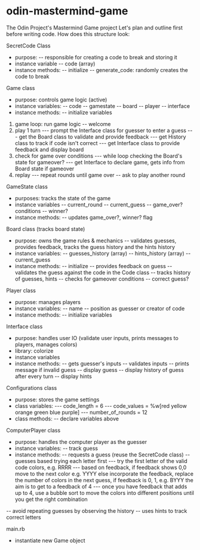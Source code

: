 # odin-mastermind-game
The Odin Project's Mastermind Game project
Let's plan and outline first before writing code. How does this structure look: 

SecretCode Class
- purpose: 
-- responsible for creating a code to break and storing it
- instance variable
-- code (array)
- instance methods: 
-- initialize
-- generate_code: randomly creates the code to break

Game class
- purpose: controls game logic (active)
- instance variables:
-- code
-- gamestate
-- board
-- player
-- interface
- instance methods: 
-- initialize variables
1. game loop: run game logic
-- welcome
2. play 1 turn 
--- prompt the Interface class for guesser to enter a guess 
--- get the Board class to validate and provide feedback
--- get History class to track if code isn't correct
--- get Interface class to provide feedback and display board
2. check for game over conditions
--- while loop checking the Board's state for gameover?
--- get Interface to declare game, gets info from Board state if gameover
3. replay
--- repeat rounds until game over
-- ask to play another round 

GameState class
- purposes: tracks the state of the game
- instance variables
-- current_round
-- current_guess
-- game_over? conditions
-- winner?
- instance methods:
-- updates game_over?, winner? flag

Board class (tracks board state)
- purpose: owns the game rules & mechanics
-- validates guesses, provides feedback, tracks the guess history and the hints history
- instance variables: 
-- guesses_history (array)
-- hints_history (array)
-- current_guess
- instance methods:
-- initialize 
-- provides feedback on guess
-- validates the guess against the code in the Code class
-- tracks history of guesses, hints
-- checks for gameover conditions
-- correct guess?

Player class
- purpose: manages players 
- instance variables:
-- name
-- position as guesser or creator of code 
- instance methods: 
-- initialize variables

Interface class
- purpose: handles user IO (validate user inputs, prints messages to players, manages colors)
- library: colorize
- instance variables
- instance methods: 
-- gets guesser's inputs
-- validates inputs
-- prints message if invalid guess
-- display guess
-- display history of guess after every turn
-- display hints 

Configurations class
- purpose: stores the game settings 
- class variables:
--- code_length = 6
--- code_values = %w[red yellow orange green blue purple]
--- number_of_rounds = 12
- class methods:
-- declare variables above

ComputerPlayer class
- purpose: handles the computer player as the guesser
- instance variables: 
-- track guess 
- instance methods: 
-- requests a guess (reuse the SecretCode class)
-- guesses based trying each letter first
--- try the first letter of the valid code colors, e.g. RRRR
--- based on feedback, if feedback shows 0,0
      move to the next color e.g. YYYY
    else incorporate the feedback, 
      replace the number of colors in the next guess, 
      if feedback is 0, 1, e.g. BYYY
    the aim is to get to a feedback of 4
--- once you have feedback that adds up to 4, 
    use a bubble sort to move the colors into different
    positions until you get the right combination

-- avoid repeating guesses by observing the history
-- uses hints to track correct letters 

 main.rb
- instantiate new Game object
